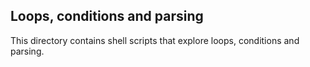 ## Loops, conditions and parsing
This directory contains shell scripts that explore loops, conditions and parsing.
